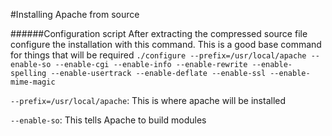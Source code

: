#Installing Apache from source

######Configuration script
After extracting the compressed source file configure the installation with this command. This is a good base command for things that will be required
`./configure --prefix=/usr/local/apache --enable-so --enable-cgi --enable-info --enable-rewrite --enable-spelling --enable-usertrack --enable-deflate --enable-ssl --enable-mime-magic`

`--prefix=/usr/local/apache`: This is where apache will be installed

`--enable-so`: This tells Apache to build modules 